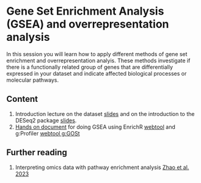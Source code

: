 # Gene Set Enrichment Analysis (GSEA) and overrepresentation analysis
In this session you will learn how to apply different methods of gene set enrichment and overrepresentation analyis. These methods investigate if there is a functionally related group of genes that are differentially expressed in your dataset and indicate affected biological processes or molecular pathways.

## Content
1. Introduction lecture on the dataset [slides]() and on the introduction to the DESeq2 package [slides]().
2. [Hands on document]() for doing GSEA using EnrichR [webtool](https://maayanlab.cloud/Enrichr/) and g:Profiler [webtool g:GOSt](https://biit.cs.ut.ee/gprofiler/gost) 

## Further reading
1. Interpreting omics data with pathway enrichment analysis [Zhao et al. 2023](https://doi.org/10.1016/j.tig.2023.01.003)
